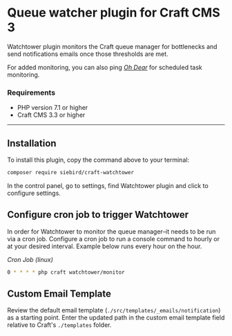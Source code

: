 # Queue watcher plugin for Craft CMS 3

Watchtower plugin monitors the Craft queue manager for bottlenecks and send notifications emails once those thresholds are met.

For added monitoring, you can also ping [*Oh Dear*](https://ohdear.app/) for scheduled task monitoring.

### Requirements
 * PHP version 7.1 or higher
 * Craft CMS 3.3 or higher

---
## Installation
To install this plugin, copy the command above to your terminal:

```bash
composer require siebird/craft-watchtower
```

In the control panel, go to settings, find Watchtower plugin and click to configure settings.

## Configure cron job to trigger Watchtower
In order for Watchtower to monitor the queue manager–it needs to be run via a cron job. Configure a cron job to run a console command to hourly or at your desired interval. Example below runs every hour on the hour.

*Cron Job (linux)*
```bash
0 * * * * php craft watchtower/monitor
```

## Custom Email Template
Review the default email template (`./src/templates/_emails/notification`) as a starting point. Enter the updated path in the custom email template field relative to Craft's `./templates` folder.
